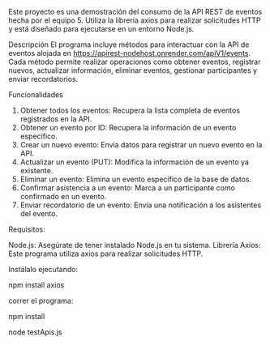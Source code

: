 Este proyecto es una demostración del consumo de la API REST de eventos hecha por el equipo 5. 
Utiliza la librería axios para realizar solicitudes HTTP y está diseñado para ejecutarse en un entorno Node.js.

Descripción
El programa incluye métodos para interactuar con la API de eventos alojada en https://apirest-nodehost.onrender.com/apiV1/events. Cada método permite realizar operaciones como obtener eventos, registrar nuevos, actualizar información, eliminar eventos, gestionar participantes y enviar recordatorios.

Funcionalidades

1. Obtener todos los eventos: Recupera la lista completa de eventos registrados en la API.
2. Obtener un evento por ID: Recupera la información de un evento específico.
3. Crear un nuevo evento: Envía datos para registrar un nuevo evento en la API.
4. Actualizar un evento (PUT): Modifica la información de un evento ya existente.
5. Eliminar un evento: Elimina un evento específico de la base de datos.
6. Confirmar asistencia a un evento: Marca a un participante como confirmado en un evento.
7. Enviar recordatorio de un evento: Envía una notificación a los asistentes del evento.

Requisitos:

Node.js: Asegúrate de tener instalado Node.js en tu sistema.
Librería Axios: Este programa utiliza axios para realizar solicitudes HTTP. 

Instálalo ejecutando:

npm install axios

correr el programa:

npm install

node testApis.js


